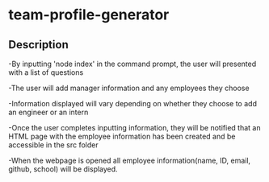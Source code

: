 # team-profile-generator

## Description
-By inputting 'node index' in the command prompt, the user will presented with a list of questions

-The user will add manager information and any employees they choose

-Information displayed will vary depending on whether they choose to add an engineer or an intern 

-Once the user completes inputting information, they will be notified that an HTML page with the employee information has been created and be accessible in the src folder

-When the webpage is opened all employee information(name, ID, email, github, school) will be displayed.
